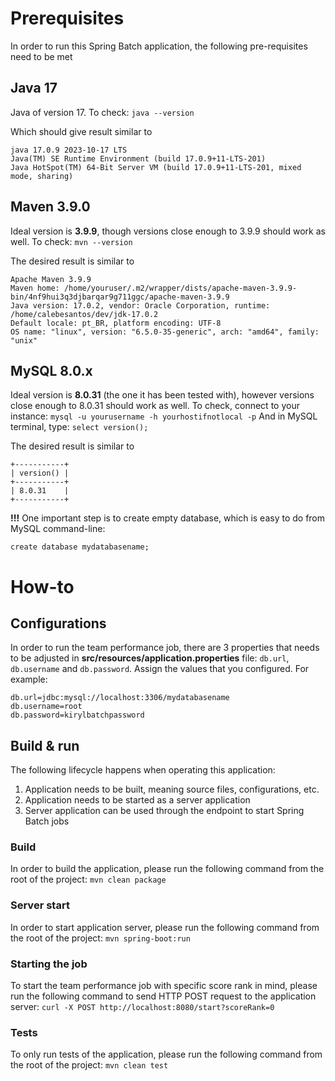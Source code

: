# Prerequisites

In order to run this Spring Batch application, the following pre-requisites need to be met

## Java 17

Java of version 17.
To check: `java --version`

Which should give result similar to
```shell
java 17.0.9 2023-10-17 LTS
Java(TM) SE Runtime Environment (build 17.0.9+11-LTS-201)
Java HotSpot(TM) 64-Bit Server VM (build 17.0.9+11-LTS-201, mixed mode, sharing)
```

## Maven 3.9.0

Ideal version is **3.9.9**, though versions close enough to 3.9.9 should work as well.
To check: `mvn --version`

The desired result is similar to
```shell
Apache Maven 3.9.9 
Maven home: /home/youruser/.m2/wrapper/dists/apache-maven-3.9.9-bin/4nf9hui3q3djbarqar9g711ggc/apache-maven-3.9.9
Java version: 17.0.2, vendor: Oracle Corporation, runtime: /home/calebesantos/dev/jdk-17.0.2
Default locale: pt_BR, platform encoding: UTF-8
OS name: "linux", version: "6.5.0-35-generic", arch: "amd64", family: "unix"
```

## MySQL 8.0.x

Ideal version is **8.0.31** (the one it has been tested with), however versions close enough to 8.0.31 should work as well.
To check, connect to your instance: `mysql -u yourusername -h yourhostifnotlocal -p`
And in MySQL terminal, type: `select version();`

The desired result is similar to
```shell
+-----------+
| version() |
+-----------+
| 8.0.31    |
+-----------+
```

**!!!** One important step is to create empty database, which is easy to do from MySQL command-line:
```shell
create database mydatabasename;
```

# How-to

## Configurations

In order to run the team performance job, there are 3 properties that needs to be adjusted in **src/resources/application.properties** file: `db.url`, `db.username` and `db.password`. Assign the values that you configured. For example:

```properties
db.url=jdbc:mysql://localhost:3306/mydatabasename
db.username=root
db.password=kirylbatchpassword
```

## Build & run

The following lifecycle happens when operating this application:
1. Application needs to be built, meaning source files, configurations, etc.
2. Application needs to be started as a server application
3. Server application can be used through the endpoint to start Spring Batch jobs

### Build

In order to build the application, please run the following command from the root of the project: `mvn clean package`

### Server start

In order to start application server, please run the following command from the root of the project: `mvn spring-boot:run`

### Starting the job

To start the team performance job with specific score rank in mind, please run the following command to send HTTP POST request to the application server: `curl -X POST http://localhost:8080/start?scoreRank=0`

### Tests

To only run tests of the application, please run the following command from the root of the project: `mvn clean test`